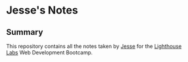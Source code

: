 # Jesse's Notes

## Summary

This repository contains all the notes taken by [Jesse](https://github.com/JesseGiles) for the [Lighthouse Labs](https://www.lighthouselabs.ca/) Web Development Bootcamp.


